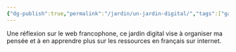 ```yaml
---
{"dg-publish":true,"permalink":"/jardin/un-jardin-digital/","tags":["gardenEntry"]}
---
```


Une réflexion sur le web francophone, ce jardin digital vise à organiser ma pensée et à en apprendre plus sur les ressources en français sur internet. 


